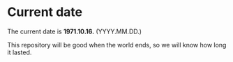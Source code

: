 # Current date

The current date is **1971.10.16.** (YYYY.MM.DD.)

This repository will be good when the world ends, so we will know how long it lasted.